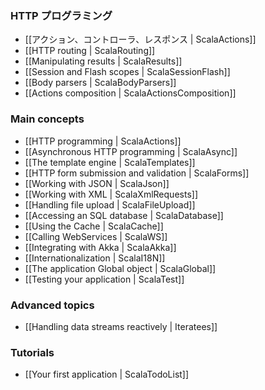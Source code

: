 <!--
### HTTP programming
-->
### HTTP プログラミング

<!--
- [[Actions, Controllers and Results | ScalaActions]]
-->
- [[アクション、コントローラ、レスポンス | ScalaActions]]
- [[HTTP routing | ScalaRouting]]
- [[Manipulating results | ScalaResults]]
- [[Session and Flash scopes | ScalaSessionFlash]]
- [[Body parsers | ScalaBodyParsers]]
- [[Actions composition | ScalaActionsComposition]]

### Main concepts

- [[HTTP programming | ScalaActions]]
- [[Asynchronous HTTP programming | ScalaAsync]]
- [[The template engine | ScalaTemplates]]
- [[HTTP form submission and validation | ScalaForms]]
- [[Working with JSON | ScalaJson]]
- [[Working with XML | ScalaXmlRequests]]
- [[Handling file upload | ScalaFileUpload]]
- [[Accessing an SQL database | ScalaDatabase]]
- [[Using the Cache | ScalaCache]]
- [[Calling WebServices | ScalaWS]]
- [[Integrating with Akka | ScalaAkka]]
- [[Internationalization | ScalaI18N]]
- [[The application Global object | ScalaGlobal]]
- [[Testing your application | ScalaTest]]
    
### Advanced topics

- [[Handling data streams reactively | Iteratees]]

### Tutorials

- [[Your first application | ScalaTodoList]]